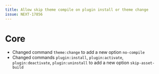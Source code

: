 ```yaml
---
title: Allow skip theme compile on plugin install or theme change
issue: NEXT-17856
---
```


# Core
* Changed command `theme:change` to add a new option `no-compile`
* Changed commands `plugin:install`, `plugin:activate`, `plugin:deactivate`, `plugin:uninstall` to add a new option `skip-asset-build`
